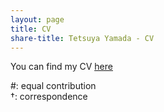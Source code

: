 ```yaml
---
layout: page
title: CV
share-title: Tetsuya Yamada - CV
---
```


You can find my CV <ins>[here](https://drive.google.com/file/d/13PsuC8OSSviVd7WOB_3tw_rNFRGovitb/view?usp=sharing)</ins><br>

#: equal contribution<br>
&dagger;: correspondence
